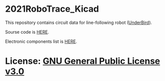 # 2021RoboTrace_Kicad

This repository contains circuit data for line-following robot ([UnderBird](https://www.youtube.com/watch?v=3UgktZoH9lk)).

Sourse code is [HERE](https://github.com/shimotoriharuki/2021RoboTracer).

Electronic components list is [HERE](https://lizard-building-630.notion.site/Electronic-components-list-d9b10301a8f747e9818a21101504a1fe).

# License: [GNU General Public License v3.0](https://github.com/shimotoriharuki/2021RoboTrace_Kicad/blob/master/COPYING)

